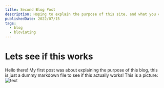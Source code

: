 ```yaml
---
title: Second Blog Post
description: Hoping to explain the purpose of this site, and what you can expect.
publishedDate: 2022/07/15
tags:
  - blog
  - bloviating
---
```


# Lets see if this works

Hello there!
My first post was about explaining the purpose of this blog, this is just a dummy markdown file to see if this actually works!
This is a picture:
![text](https://i.imgur.com/xpCgA4p.jpeg)
